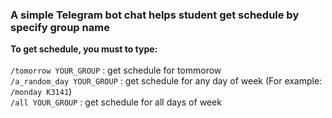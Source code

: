 ### A simple Telegram bot chat helps student get schedule by specify group name

**To get schedule, you must to type:** <br> <br>
`/tomorrow YOUR_GROUP` : get schedule for tommorow <br>
`/a_random_day YOUR_GROUP` : get schedule for any day of week (For example: `/monday K3141`) <br>
`/all YOUR_GROUP` : get schedule for all days of week
	
